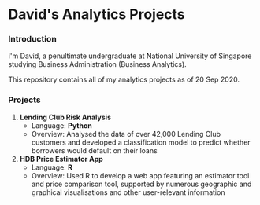 # David's Analytics Projects

### Introduction

I'm David, a penultimate undergraduate at National University of Singapore studying Business Administration (Business Analytics). 

This repository contains all of my analytics projects as of 20 Sep 2020.

### Projects

1. **Lending Club Risk Analysis**
   - Language: **Python**
   - Overview: Analysed the data of over 42,000 Lending Club customers and developed a classification model to predict whether borrowers would default on their loans
2. **HDB Price Estimator App**
   - Language: **R**
   - Overview: Used R to develop a web app featuring an estimator tool and price comparison tool, supported by numerous geographic and graphical visualisations and other user-relevant information



